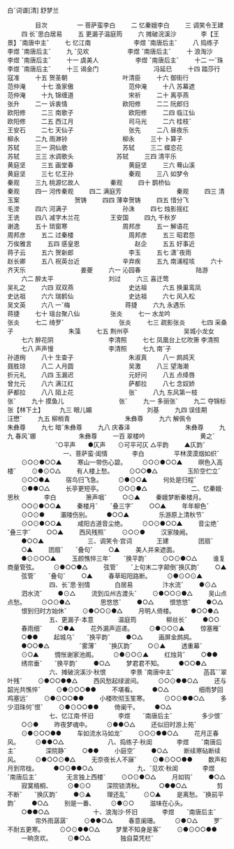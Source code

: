 <!-- { "loadSidebar": true } -->
白ˇ词谱[清] 舒梦兰
　　


　　
　　 目次
　　
　　 一 菩萨蛮李白
　　 二 忆秦娥李白
　　 三 调笑令王建
　　 四 长ˇ思白居易
　　 五 更漏子温庭筠
　　 六 摊破浣溪沙　　　　李【王景】ˇ南唐中主ˇ
　　 七 忆江南　　　　　　　李煜 ˇ南唐后主ˇ
　　 八 捣练子　　　　　　 李煜 ˇ南唐后主ˇ
　　 九 ˇ见欢　　　　　　 李煜 ˇ南唐后主ˇ
　　 十 浪淘沙　　　　　　 李煜 ˇ南唐后主ˇ
　　 十一 虞美人　　　　　　李煜 ˇ南唐后主ˇ
　　 十二 一ˇ珠　　　　　　李煜 ˇ南唐后主ˇ
　　 十三 谒金门　　　　　　　　　冯延巳
　　 十四 踏莎行　　　　　　　　　寇准
　　 十五 贺圣朝　　　　　　　　　叶清臣
　　 十六 御街行　　　　　　　　　范仲淹
　　 十七 渔家傲　　　　　　　　　范仲淹
　　 十八 苏幕遮　　　　　　　　　范仲淹
　　 十九 锦缠道　　　　　　　　　宋祈
　　 二十 离亭燕　　　　　　　　　张升
　　 二一 诉衷情　　　　　　　　　欧阳修
　　 二二 阮郎归　　　　　　　　　欧阳修
　　 二三 南歌子　　　　　　　　　欧阳修
　　 二四 临江仙　　　　　　　　　欧阳修
　　 二五 西江月　　　　　　　　　司马光
　　 二六 桂枝ˇ　　　　　　　　　王安石
　　 二七 天仙子　　　　　　　　　张先
　　 二八 昼夜乐　　　　　　　　　柳永
　　 二九 雨淋铃　　　　　　　　　柳永
　　 三十 卜算子　　　　　　　　　苏轼
　　 三一 洞仙歌　　　　　　　　　苏轼
　　 三二 蝶恋花　　　　　　　　　苏轼
　　 三三 水调歌头　　　　　　　苏轼
　　 三四 清平乐　　　　　　　　　黄庭坚
　　 三五 画堂春　　　　　　　　　黄庭坚
　　 三六 蓦山溪　　　　　　　　　黄庭坚
　　 三七 忆王孙　　　　　　　　　秦观
　　 三八 如梦令　　　　　　　　　秦观
　　 三九 桃源忆故人　　　　　秦观
　　 四十 鹊桥仙　　　　　　　　　秦观
　　 四一 河传秦观
　　 四二 满庭芳　　　　　　　　　秦观
　　 四三 清玉案　　　　　　　　　贺铸
　　 四四 薄幸贺铸
　　 四五 惜分飞　　　　　　　　　毛滂
　　 四六 河满子　　　　　　　　　孙洙
　　 四七 烛影摇红　　　　　　　王诜
　　 四八 减字木兰花　　　　　王安国
　　 四九 千秋岁　　　　　　　　　谢逸
　　 五十 琐窗寒　　　　　　　　　周邦彦
　　 五一 解语花　　　　　　　　　周邦彦
　　 五二 过秦楼　　　　　　　　　周邦彦
　　 五三 昭君怨　　　　　　　　　万俟雅言
　　 五四 感皇恩　　　　　　　　　赵企
　　 五五 好事近　　　　　　　　　蒋子云
　　 五六 贺新郎　　　　　　　　　李玉
　　 五七 潇ˇ夜雨　　　　　　　赵长卿
　　 五八 祝英台近　　　　　　　辛弃疾
　　 五九 南浦程垓
　　 六十 齐天乐　　　　　　　　　姜夔
　　 六一 沁园春　　　　　　　　　陆游
　　 六二 醉太平　　　　　　　　　刘过
　　 六三 喜迁莺　　　　　　　　　吴礼之
　　 六四 双双燕　　　　　　　　　史达祖
　　 六五 换巢鸾凤　　　　　　　史达祖
　　 六六 瑞鹤仙　　　　　　　　　史达祖
　　 六七 风入松　　　　　　　　　吴文英
　　 六八 一ˇ梅　　　　　　　　　蒋捷
　　 六九 永遇乐　　　　　　　　　蒋捷
　　 七十 瑶台聚八仙　　　　　张炎
　　 七一 水龙吟　　　　　　　　　张炎
　　 七二 绮罗ˇ　　　　　　　　　张炎
　　 七三 疏影张炎
　　 七四 采桑子　　　　　　　　　朱藻
　　 七五 荆州亭　　　　　　　　　吴城小龙女
　　 七六 醉花阴　　　　　　　　　李清照
　　 七七 凤凰台上忆吹箫 李清照
　　 七八 声声慢　　　　　　　　　李清照
　　 七九 南ˇ子　　　　　　　　　孙道绚
　　 八十 生查子　　　　　　　　　朱淑真
　　 八一 鹧鸪天　　　　　　　　　聂胜琼
　　 八二 人月圆　　　　　　　　　吴激
　　 八三 望海潮　　　　　　　　　折元礼
　　 八四 玉漏迟　　　　　　　　　元好问
　　 八五 点绛唇　　　　　　　　　曾允元
　　 八六 满江红　　　　　　　　　萨都拉
　　 八七 念奴娇　　　　　　　　　萨都拉
　　 八八 陌上花　　　　　　　　　张ˇ
　　 八九 东风第一枝　　　　　张ˇ
　　 九十 摸鱼儿　　　　　　　　　张ˇ
　　 九一 多丽张ˇ
　　 九二 夺锦标　　　　　　　　　张【林下土】
　　 九三 眼儿媚　　　　　　　　　刘基
　　 九四 误佳期　　　　　　　　　汪懋ˇ
　　 九五 柳梢青　　　　　　　　　朱彝尊
　　 九六 解佩令　　　　　　　　　朱彝尊
　　 九七 暗ˇ朱彝尊
　　 九八 庆春泽　　　　　　　　　朱彝尊
　　 九九 春风ˇ娜　　　　　　　朱彝尊
　　 一百 翠楼吟　　　　　　　　　黄之ˇ
　　
　　
　　 　ˇ○平声　　●仄声　　⊙可平可仄 △平韵
　　 ▲仄韵ˇ
　　
　　
　　
　　 一、菩萨蛮·闺情　　　　李白
　　
　　 平林漠漠烟如织ˇ
　　 ⊙○⊙●○○▲
　　 寒山一带伤心碧。
　　 ⊙○⊙●○○▲
　　 暝色入高楼ˇ
　　 ⊙●⊙○△
　　 有人楼上愁。
　　 ⊙○○●△
　　
　　 玉阶空伫立ˇ
　　 ⊙○○●▲
　　 宿鸟归飞急。
　　 ⊙●⊙○▲
　　 何处是归程ˇ
　　 ⊙●●○△
　　 长亭更短亭。
　　 ⊙○⊙●△
　　
　　
　　 二、忆秦娥·思秋　　　　李白
　　
　　 箫声咽ˇ
　　 ○⊙▲
　　 秦娥梦断秦楼月。
　　 ○○⊙●○○▲
　　 秦楼月ˇ　　ˇ叠三字ˇ
　　 ○○▲
　　 年年柳色ˇ
　　 ⊙○⊙●
　　 灞陵伤别。
　　 ●○○▲
　　
　　 乐游原上清秋节ˇ
　　 ⊙○⊙●○○▲
　　 咸阳古道音尘绝。
　　 ⊙○⊙●○○▲
　　 音尘绝ˇ　　ˇ叠三字ˇ
　　 ○○▲
　　 西风残照ˇ
　　 ⊙○⊙●
　　 汉家陵阙。
　　 ●○○▲
　　
　　
　　 三、调笑令·宫词　　　　王建
　　
　　 团扇ˇ
　　 ○▲
　　 团扇ˇ　　ˇ叠句ˇ
　　 ○▲
　　 美人并来遮面。
　　 ●⊙⊙○○▲
　　 玉颜憔悴三年ˇ　　ˇ换平韵ˇ
　　 ⊙○⊙●○△
　　 谁复商量管弦。
　　 ⊙●○○●△
　　 弦管ˇ　　ˇ上句末二字颠倒ˇ换仄韵ˇ
　　 ○▲
　　 弦管ˇ　　ˇ叠句ˇ
　　 ○▲
　　 春草昭阳路断。
　　 ⊙●⊙○⊙▲
　　
　　
　　 四、长ˇ思·别情　　　　白居易
　　
　　 汴水流ˇ
　　 ●⊙△
　　 泗水流ˇ
　　 ●⊙△
　　 流到瓜州古渡头ˇ
　　 ⊙●○○⊙●△
　　 吴山点点愁。
　　 ⊙○⊙●△
　　
　　 思悠悠ˇ
　　 ●○△
　　 恨悠悠ˇ
　　 ●○△
　　 恨到归时方始休ˇ
　　 ⊙●○○⊙●△
　　 月明人倚楼。
　　 ●○○●△
　　
　　
　　 五、更漏子·本意　　　　温庭筠
　　
　　 柳丝长ˇ
　　 ●○○
　　 春雨细ˇ
　　 ○●▲
　　 花外漏声迢递。
　　 ⊙●⊙○⊙▲
　　 惊塞雁ˇ
　　 ○●●
　　 起城乌ˇ　　ˇ换平韵ˇ
　　 ●○△
　　 画屏金鹧鸪。
　　 ●○○●△
　　
　　 ˇ雾薄ˇ　　ˇ换仄韵ˇ
　　 ○⊙▲
　　 透重幕ˇ
　　 ⊙○▲
　　 惆怅谢家池阁。
　　 ⊙●⊙○⊙▲
　　 红烛背ˇ
　　 ○●●
　　 绣帘垂ˇ　　ˇ换平韵ˇ
　　 ●○△
　　 梦君君不知。
　　 ●○○●△
　　
　　
　　 六、摊破浣溪沙·秋恨　　　　李景 ˇ南唐中主ˇ
　　
　　 菡萏ˇˇ翠叶残ˇ
　　 ⊙●○○●●△
　　 西风愁起绿波间。
　　 ⊙○⊙●●○△
　　 还与韶光共憔悴ˇ
　　 ⊙●⊙○○●●
　　 不堪看。
　　 ●○△
　　
　　 细雨梦回鸡塞远ˇ
　　 ⊙●⊙○○●●
　　 小楼吹彻玉笙寒。
　　 ⊙○⊙●●○△
　　 多少泪珠何ˇ恨ˇ
　　 ⊙●⊙○○●●
　　 倚阑干。
　　 ●○△
　　
　　
　　 七、忆江南·怀旧　　　　李煜　　ˇ南唐后主ˇ
　　
　　 多少恨ˇ
　　 ○⊙●
　　 昨夜梦魂中。
　　 ⊙●●○△
　　 还似旧时游上苑ˇ
　　 ⊙●⊙○○●●
　　 车如流水马如龙ˇ
　　 ⊙○⊙●●○△
　　 花月正春风。
　　 ⊙●●○△
　　
　　
　　 八、捣练子·秋闺　　　　李煜　　ˇ南唐后主ˇ
　　
　　 深院静ˇ
　　 ○●●
　　 小庭空ˇ
　　 ●○△
　　 断续寒砧断续风。
　　 ⊙●○○⊙●△
　　 无奈夜长人不寐ˇ
　　 ⊙●⊙○○●●
　　 数声和月到帘栊。
　　 ●○⊙●●○△
　　
　　
　　 九、ˇ见欢·秋闺　　　　李煜　　ˇ南唐后主ˇ
　　
　　 无言独上西楼ˇ
　　 ⊙○⊙●○△
　　 月如钩ˇ
　　 ●○△
　　 寂寞梧桐、
　　 ⊙●⊙○
　　 深院锁清秋。
　　 ○●●○△
　　
　　 剪不断ˇ　　ˇ换仄韵ˇ
　　 ●⊙▲
　　 理还乱ˇ
　　 ⊙○▲
　　 是离愁。 ˇ换前平韵ˇ
　　 ●○△
　　 别是一番、
　　 ⊙●⊙○
　　 滋味在心头。
　　 ○●●○△
　　
　　
　　 十、浪淘沙·怀旧　　　　李煜　　ˇ南唐后主ˇ
　　
　　 帘外雨潺潺ˇ
　　 ⊙●●○△
　　 春意阑珊。
　　 ⊙●○△
　　 罗ˇ不耐五更寒。
　　 ⊙○⊙●●○△
　　 梦里不知身是客ˇ
　　 ⊙●⊙○○●●
　　 一晌贪欢。
　　 ⊙●○△
　　
　　 独自莫凭栏ˇ
